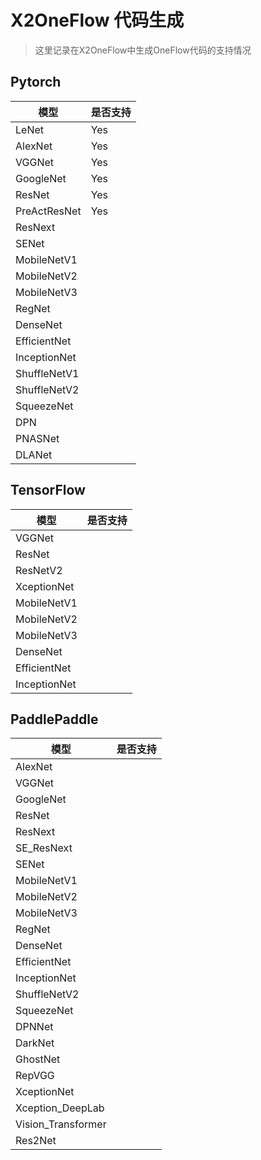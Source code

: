 # X2OneFlow 代码生成

> 这里记录在X2OneFlow中生成OneFlow代码的支持情况

## Pytorch

| 模型         | 是否支持  |
| ------------ | -------- |
| LeNet        | Yes      |
| AlexNet      | Yes      |
| VGGNet       | Yes      |
| GoogleNet    | Yes      |
| ResNet       | Yes      |
| PreActResNet | Yes      |
| ResNext      |       |
| SENet        |       |
| MobileNetV1  |       |
| MobileNetV2  |       |
| MobileNetV3  |       |
| RegNet       |       |
| DenseNet     |       |
| EfficientNet |       |
| InceptionNet |       |
| ShuffleNetV1 |       |
| ShuffleNetV2 |       |
| SqueezeNet   |       |
| DPN          |       |
| PNASNet      |       |
| DLANet       |       |

## TensorFlow

| 模型         | 是否支持  |
| ------------ | -------- |
| VGGNet       |       |
| ResNet       |       |
| ResNetV2     |       |
| XceptionNet  |       |
| MobileNetV1  |       |
| MobileNetV2  |       |
| MobileNetV3  |       |
| DenseNet     |       |
| EfficientNet |       |
| InceptionNet |       |

## PaddlePaddle

| 模型               | 是否支持  |
| ------------------ | -------- |
| AlexNet            |       |
| VGGNet             |       |
| GoogleNet          |       |
| ResNet             |       |
| ResNext            |       |
| SE_ResNext         |       |
| SENet              |       |
| MobileNetV1        |       |
| MobileNetV2        |       |
| MobileNetV3        |       |
| RegNet             |       |
| DenseNet           |       |
| EfficientNet       |       |
| InceptionNet       |       |
| ShuffleNetV2       |       |
| SqueezeNet         |       |
| DPNNet             |       |
| DarkNet            |       |
| GhostNet           |       |
| RepVGG             |       |
| XceptionNet        |       |
| Xception_DeepLab   |       |
| Vision_Transformer |       |
| Res2Net            |       |